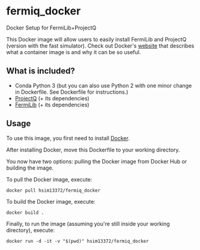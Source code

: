 # fermiq_docker
Docker Setup for FermiLib+ProjectQ

This Docker image will allow users to easily install FermiLib and ProjectQ (version with the fast simulator). Check out Docker's [website](https://www.docker.com/what-container) that describes what a container image is and why it can be so useful. 

## What is included?
- Conda Python 3 (but you can also use Python 2 with one minor change in Dockerfile. See Dockerfile for instructions.)
- [ProjectQ](https://github.com/ProjectQ-Framework/ProjectQ) (+ its dependencies)
- [FermiLib](https://github.com/ProjectQ-Framework/FermiLib.git) (+ its dependencies)

## Usage

To use this image, you first need to install [Docker](https://www.docker.com/).

After installing Docker, move this Dockerfile to your working directory.

You now have two options: pulling the Docker image from Docker Hub or building the image.

To pull the Docker image, execute:

```
docker pull hsim13372/fermiq_docker
```
 
To build the Docker image, execute:

```
docker build .
```

Finally, to run the image (assuming you're still inside your working directory), execute:

```
docker run -d -it -v "$(pwd)" hsim13372/fermiq_docker
```

